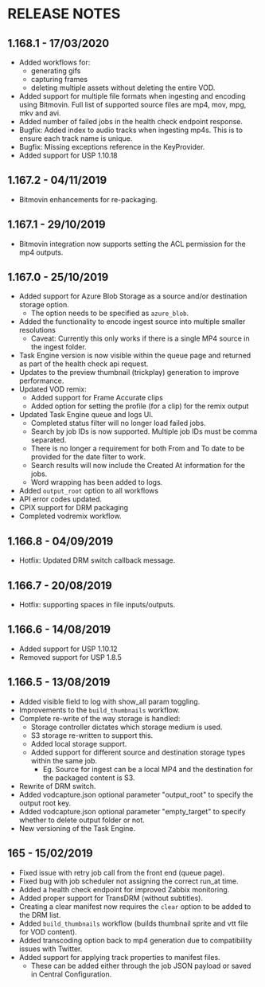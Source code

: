 # RELEASE NOTES

## 1.168.1 - 17/03/2020

- Added workflows for:
  - generating gifs
  - capturing frames
  - deleting multiple assets without deleting the entire VOD.
- Added support for multiple file formats when ingesting and encoding using Bitmovin. Full list of supported source files are mp4, mov, mpg, mkv and avi.
- Added number of failed jobs in the health check endpoint response.
- Bugfix: Added index to audio tracks when ingesting mp4s. This is to ensure each track name is unique.
- Bugfix: Missing exceptions reference in the KeyProvider.
- Added support for USP 1.10.18

## 1.167.2 - 04/11/2019

- Bitmovin enhancements for re-packaging.

## 1.167.1 - 29/10/2019

- Bitmovin integration now supports setting the ACL permission for the mp4 outputs.

## 1.167.0 - 25/10/2019

- Added support for Azure Blob Storage as a source and/or destination storage option.
  - The option needs to be specified as `azure_blob`.
- Added the functionality to encode ingest source into multiple smaller resolutions
  - Caveat: Currently this only works if there is a single MP4 source in the ingest folder.
- Task Engine version is now visible within the queue page and returned as part of the health check api request.
- Updates to the preview thumbnail (trickplay) generation to improve performance.
- Updated VOD remix:
  - Added support for Frame Accurate clips
  - Added option for setting the profile (for a clip) for the remix output
- Updated Task Engine queue and logs UI.
  - Completed status filter will no longer load failed jobs.
  - Search by job IDs is now supported. Multiple job IDs must be comma separated.
  - There is no longer a requirement for both From and To date to be provided for the date filter to work.
  - Search results will now include the Created At information for the jobs.
  - Word wrapping has been added to logs.
- Added `output_root` option to all workflows
- API error codes updated.
- CPIX support for DRM packaging
- Completed vodremix workflow.

## 1.166.8 - 04/09/2019

- Hotfix: Updated DRM switch callback message.

## 1.166.7 - 20/08/2019

- Hotfix: supporting spaces in file inputs/outputs.

## 1.166.6 - 14/08/2019

- Added support for USP 1.10.12
- Removed support for USP 1.8.5

## 1.166.5 - 13/08/2019

- Added visible field to log with show_all param toggling.
- Improvements to the `build_thumbnails` workflow.
- Complete re-write of the way storage is handled:
  - Storage controller dictates which storage medium is used.
  - S3 storage re-written to support this.
  - Added local storage support.
  - Added support for different source and destination storage types within the same job.
    - Eg. Source for ingest can be a local MP4 and the destination for the packaged content is S3.
- Rewrite of DRM switch.
- Added vodcapture.json optional parameter "output_root" to specify the output root key.
- Added vodcapture.json optional parameter "empty_target" to specify whether to delete output folder or not.
- New versioning of the Task Engine.

## 165 - 15/02/2019

- Fixed issue with retry job call from the front end (queue page).
- Fixed bug with job scheduler not assigning the correct run_at time.
- Added a health check endpoint for improved Zabbix monitoring.
- Added proper support for TransDRM (without subtitles).
- Creating a clear manifest now requires the `clear` option to be added to the DRM list.
- Added `build_thumbnails` workflow (builds thumbnail sprite and vtt file for VOD content).
- Added transcoding option back to mp4 generation due to compatibility issues with Twitter.
- Added support for applying track properties to manifest files.
  - These can be added either through the job JSON payload or saved in Central Configuration.